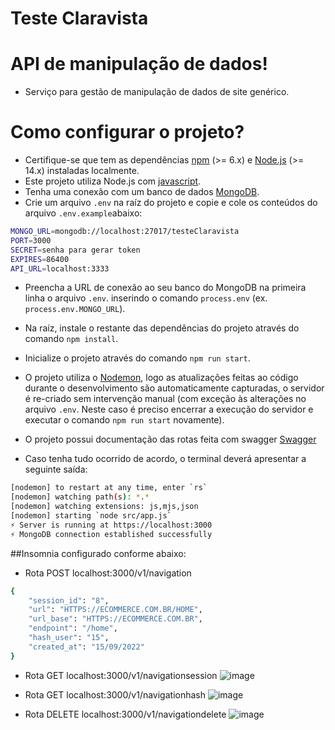 ﻿# Teste Claravista

# API de manipulação de dados!

- Serviço para gestão de manipulação de dados de site genérico.

# Como configurar o projeto?

- Certifique-se que tem as dependências [npm](https://www.npmjs.com/) (>= 6.x) e [Node.js](https://nodejs.org/) (>= 14.x) instaladas localmente.
- Este projeto utiliza Node.js com [javascript](https://www.javascript.com/).
- Tenha uma conexão com um banco de dados [MongoDB](https://www.mongodb.com/).
- Crie um arquivo `.env` na raíz do projeto e copie e cole os conteúdos do arquivo `.env.example`abaixo:
```sh
MONGO_URL=mongodb://localhost:27017/testeClaravista
PORT=3000
SECRET=senha para gerar token
EXPIRES=86400
API_URL=localhost:3333
```

- Preencha a URL de conexão ao seu banco do MongoDB na primeira linha o arquivo `.env`.
          inserindo o comando `process.env` (ex. `process.env.MONGO_URL`).

- Na raíz, instale o restante das dependências do projeto através do comando `npm install`.

- Inicialize o projeto através do comando `npm run start`.

- O projeto utiliza o [Nodemon](https://nodemon.io/), logo as atualizações feitas ao código durante o desenvolvimento são automaticamente capturadas, o servidor é re-criado sem intervenção manual (com exceção às alterações no arquivo `.env`. Neste caso é preciso encerrar a execução do servidor e executar o comando `npm run start` novamente).

- O projeto possui documentação das rotas feita com swagger [Swagger](http://localhost:3000/documents/)

- Caso tenha tudo ocorrido de acordo, o terminal deverá apresentar a seguinte saída:
```sh
[nodemon] to restart at any time, enter `rs`
[nodemon] watching path(s): *.*
[nodemon] watching extensions: js,mjs,json
[nodemon] starting `node src/app.js`
⚡️ Server is running at https://localhost:3000
⚡️ MongoDB connection established successfully
```

##Insomnia configurado conforme abaixo:

- Rota POST localhost:3000/v1/navigation
```sh
{
	"session_id": "8",
	"url": "HTTPS://ECOMMERCE.COM.BR/HOME",
	"url_base": "HTTPS://ECOMMERCE.COM.BR",
	"endpoint": "/home",
	"hash_user": "15",
	"created_at": "15/09/2022"	
}
```
- Rota GET localhost:3000/v1/navigationsession
![image](https://user-images.githubusercontent.com/87788394/190690802-3452ffb7-7365-4ac6-8a28-84deeeceaa7b.png)


- Rota GET localhost:3000/v1/navigationhash
![image](https://user-images.githubusercontent.com/87788394/190690923-325b4fff-af8a-4df1-8d12-375e61098f61.png)

- Rota DELETE localhost:3000/v1/navigationdelete
![image](https://user-images.githubusercontent.com/87788394/190691054-e314ff74-b0e4-4aad-8433-4aff774a0127.png)



